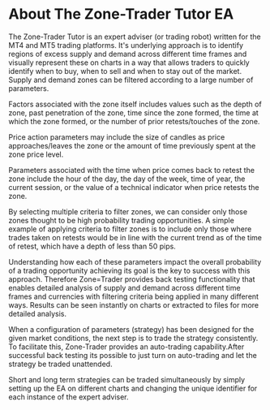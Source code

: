 # About The Zone-Trader Tutor EA

The Zone-Trader Tutor is an expert adviser (or trading robot) written for the MT4 and MT5 trading platforms. It's underlying approach is to identify regions of excess supply and demand across different time frames and visually represent these on charts in a way that allows traders to quickly identify when to buy, when to sell and when to stay out of the market. Supply and demand zones can be filtered according to a large number of parameters.

Factors associated with the zone itself includes values such as the depth of zone, past penetration of the zone, time since the zone formed, the time at which the zone formed, or the number of prior retests/touches of the zone. 

Price action parameters may include the size of candles as price approaches/leaves the zone or the amount of time previously spent at the zone price level.

Parameters associated with the time when price comes back to retest the zone include the hour of the day, the day of the week, time of year, the current session, or the value of a technical indicator when price retests the zone.

By selecting multiple criteria to filter zones, we can consider only those zones thought to be high probability trading opportunities. A simple example of applying criteria to filter zones is to include only those where trades taken on retests would be in line with the current trend as of the time of retest, which have a depth of less than 50 pips.

Understanding how each of these parameters impact the overall probability of a trading opportunity achieving its goal is the key to success with this approach. Therefore Zone=Trader provides back testing functionality that enables detailed analysis of supply and demand across different time frames and currencies with filtering criteria being applied in many different ways. Results can be seen instantly on charts or extracted to files for more detailed analysis.

When a configuration of parameters (strategy) has been designed for the given market conditions, the next step is to trade the strategy consistently. To facilitate this, Zone-Trader provides an auto-trading capability.After successful back testing its possible to just turn on auto-trading and let the strategy be traded unattended.

Short and long term strategies can be traded simultaneously by simply setting up the EA on different charts and changing the unique identifier for each instance of the expert adviser.
